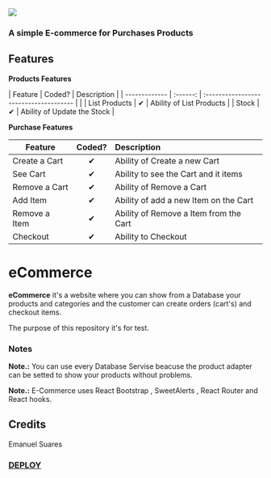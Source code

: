 ![](https://i.imgur.com/VDizwPQ.png)

### A simple E-commerce for Purchases Products

## Features

<b>Products Features</b>

| Feature | Coded? | Description |
| ------------- | :------: | :------------------------------------- | |
| List Products | &#10004; | Ability of List Products |
| Stock | &#10004; | Ability of Update the Stock |

<b>Purchase Features</b>

| Feature       |  Coded?  | Description                            |
| ------------- | :------: | :------------------------------------- |
| Create a Cart | &#10004; | Ability of Create a new Cart           |
| See Cart      | &#10004; | Ability to see the Cart and it items   |
| Remove a Cart | &#10004; | Ability of Remove a Cart               |
| Add Item      | &#10004; | Ability of add a new Item on the Cart  |
| Remove a Item | &#10004; | Ability of Remove a Item from the Cart |
| Checkout      | &#10004; | Ability to Checkout                    |

# eCommerce

**eCommerce** it's a website where you can show from a Database your products and categories and the customer can create orders (cart's) and checkout items.

The purpose of this repository it's for test.

### Notes

**Note.:** You can use every Database Servise beacuse the product adapter can be setted to show your products without problems.

**Note.:** E-Commerce uses React Bootstrap , SweetAlerts , React Router and React hooks.

## Credits

Emanuel Suares

### <a href='https://e-commerce-eight-opal.vercel.app/' >DEPLOY<a>
